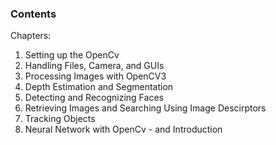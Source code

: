 ### Contents

Chapters:
1. Setting up the OpenCv
2. Handling Files, Camera, and GUIs
3. Processing Images with OpenCV3
4. Depth Estimation and Segmentation
5. Detecting and Recognizing Faces
6. Retrieving Images and Searching Using Image Descirptors
7. Tracking Objects
8. Neural Network with OpenCv - and Introduction
